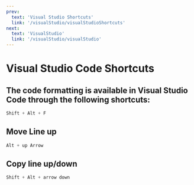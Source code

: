 ```yaml
---
prev:
  text: 'Visual Studio Shortcuts'
  link: '/visualStudio/visualStudioShortcuts'
next:
  text: 'VisualStudio'
  link: '/visualStudio/visualStudio'
---
```

# Visual Studio Code Shortcuts
## The code formatting is available in Visual Studio Code through the following shortcuts:
```ps1
Shift + Alt + F
```

## Move Line up
```ps1
Alt + up Arrow
```

## Copy line up/down
```ps1
Shift + Alt + arrow down 
```